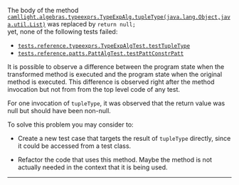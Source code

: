 
The body of the method [`camllight.algebras.typeexprs.TypeExpAlg.tupleType(java.lang.Object,java.util.List)`](https://github.com/manuelleduc/Funcon4J/blob/9d2e32824daee71b895f0d9fa6091ed4de8e1513/language/src/main/java/camllight/algebras/typeexprs/TypeExpAlg.java#L54) 
was  replaced by  `return null;`  
yet,  none of the following tests failed:

*  [`tests.reference.typeexprs.TypeExpAlgTest.testTupleType`](https://github.com/manuelleduc/Funcon4J/blob/9d2e32824daee71b895f0d9fa6091ed4de8e1513/language/src/test/java/tests/reference/typeexprs/TypeExpAlgTest.java)
*  [`tests.reference.patts.PattAlgTest.testPattConstrPatt`](https://github.com/manuelleduc/Funcon4J/blob/9d2e32824daee71b895f0d9fa6091ed4de8e1513/language/src/test/java/tests/reference/patts/PattAlgTest.java)


It is possible to observe a difference between the program state when the transformed method is executed and the program state when the original method is executed. This difference is observed right after the method invocation but not from from the top level code of any test.


For one invocation of `tupleType`, it was observed that the return value  was null but should have been non-null.

To solve this problem you may consider to:

* Create a new test case that targets the result of `tupleType` directly, since it could be accessed from a test class.


* Refactor the code that uses this method. Maybe the method is not actually needed in the context that it is being used.

---